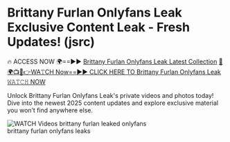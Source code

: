 # Brittany Furlan Onlyfans Leak Exclusive Content Leak - Fresh Updates! (jsrc)

🔥 ACCESS NOW 🌍==►► <a href="https://tinyurl.com/3fjeunct" rel="nofollow">Brittany Furlan Onlyfans Leak Latest Collection</a></h3>
[🔴🌍📺📱👉WA𝚃CH Now==►► CLICK HERE TO Brittany Furlan Onlyfans Leak 𝚆𝙰𝚃𝙲𝙷 NOW](https://tinyurl.com/3fjeunct)

Unlock Brittany Furlan Onlyfans Leak's private videos and photos today! Dive into the newest 2025 content updates and explore exclusive material you won’t find anywhere else.


<a href="https://tinyurl.com/3fjeunct" rel="nofollow" data-target="animated-image.originalLink"><img src="https://camo.githubusercontent.com/8a4f000d20f83aca3bf7ec5f350d767afa0574a8a352519fd8cfa583a6f93a33/68747470733a2f2f692e696d6775722e636f6d2f644a486b345a712e676966" alt="WATCH Videos" data-canonical-src="https://i.imgur.com/dJHk4Zq.gif" style="max-width: 100%; display: inline-block;" data-target="animated-image.originalImage"></a>
brittany furlan leaked onlyfans<br>
brittany furlan onlyfans leaks